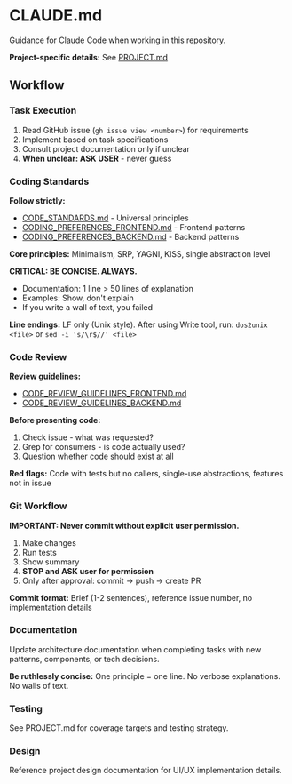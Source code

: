 # CLAUDE.md

Guidance for Claude Code when working in this repository.

**Project-specific details:** See [PROJECT.md](PROJECT.md)

## Workflow

### Task Execution

1. Read GitHub issue (`gh issue view <number>`) for requirements
2. Implement based on task specifications
3. Consult project documentation only if unclear
4. **When unclear: ASK USER** - never guess

### Coding Standards

**Follow strictly:**

- [CODE_STANDARDS.md](CODE_STANDARDS.md) - Universal principles
- [CODING_PREFERENCES_FRONTEND.md](CODING_PREFERENCES_FRONTEND.md) - Frontend patterns
- [CODING_PREFERENCES_BACKEND.md](CODING_PREFERENCES_BACKEND.md) - Backend patterns

**Core principles:** Minimalism, SRP, YAGNI, KISS, single abstraction level

**CRITICAL: BE CONCISE. ALWAYS.**
- Documentation: 1 line > 50 lines of explanation
- Examples: Show, don't explain
- If you write a wall of text, you failed

**Line endings:** LF only (Unix style). After using Write tool, run: `dos2unix <file>` or `sed -i 's/\r$//' <file>`

### Code Review

**Review guidelines:**

- [CODE_REVIEW_GUIDELINES_FRONTEND.md](CODE_REVIEW_GUIDELINES_FRONTEND.md)
- [CODE_REVIEW_GUIDELINES_BACKEND.md](CODE_REVIEW_GUIDELINES_BACKEND.md)

**Before presenting code:**

1. Check issue - what was requested?
2. Grep for consumers - is code actually used?
3. Question whether code should exist at all

**Red flags:** Code with tests but no callers, single-use abstractions, features not in issue

### Git Workflow

**IMPORTANT: Never commit without explicit user permission.**

1. Make changes
2. Run tests
3. Show summary
4. **STOP and ASK user for permission**
5. Only after approval: commit → push → create PR

**Commit format:** Brief (1-2 sentences), reference issue number, no implementation details

### Documentation

Update architecture documentation when completing tasks with new patterns, components, or tech decisions.

**Be ruthlessly concise:** One principle = one line. No verbose explanations. No walls of text.

### Testing

See PROJECT.md for coverage targets and testing strategy.

### Design

Reference project design documentation for UI/UX implementation details.
